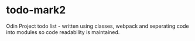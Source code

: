 # todo-mark2

Odin Project todo list - written using classes, webpack and seperating code into modules so code readability is maintained.

